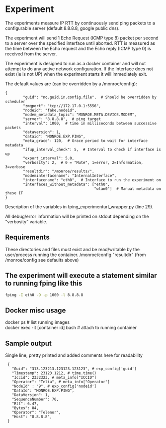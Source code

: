 
# Experiment
The experiments measure IP RTT by continuously send ping
packets to a configurable server (default 8.8.8.8, google public dns).

The experiment will send 1 Echo Request (ICMP type 8) packet per second to a
server over the specified interface until aborted.
RTT is measured as the time between the Echo request and the Echo reply
(ICMP type 0) is received from the server.

The experiment is designed to run as a docker container and will not attempt to
do any active network configuration.
If the Interface does not exist (ie is not UP) when the experiment starts it
will immediately exit.

The default values are (can be overridden by a /monroe/config):
```
{
        "guid": "no.guid.in.config.file",  # Should be overridden by scheduler
        "zmqport": "tcp://172.17.0.1:5556",
        "nodeid": "fake.nodeid",
        "modem_metadata_topic": "MONROE.META.DEVICE.MODEM",
        "server": "8.8.8.8",  # ping target
        "interval": 1000,  # time in milliseconds between successive packets
        "dataversion": 1,
        "dataid": "MONROE.EXP.PING",
        "meta_grace": 120,  # Grace period to wait for interface metadata
        "ifup_interval_check": 5,  # Interval to check if interface is up
        "export_interval": 5.0,
        "verbosity": 2,  # 0 = "Mute", 1=error, 2=Information, 3=verbose
        "resultdir": "/monroe/results/",
        "modeminterfacename": "InternalInterface",
        "interfacename": "eth0",  # Interface to run the experiment on
        "interfaces_without_metadata": ["eth0",
                                        "wlan0"]  # Manual metadata on these IF
}
```
Description of the variables in fping_experimenturl_wrapper.py (line 29).

All debug/error information will be printed on stdout
depending on the "verbosity" variable.

## Requirements

These directories and files must exist and be read/writable by the user/process
running the container.
/monroe/config
"resultdir" (from /monroe/config see defaults above)    


## The experiment will execute a statement similar to running fping like this
```bash
fping -I eth0 -D -p 1000 -l 8.8.8.8
```

## Docker misc usage
docker ps  # list running images    
docker exec -it [container id] bash   # attach to running container

## Sample output
Single line, pretty printed and added comments here for readability
```
 {
   "Guid": "313.123213.123123.123123", # exp_config['guid']
   "Timestamp": 23123.1212, # time.time()
   "Iccid": 2332323, # meta_info["ICCID"]
   "Operator": "Telia", # meta_info["Operator"]
   "NodeId" : "9", # exp_config['nodeid']
   "DataId": "MONROE.EXP.PING",
   "DataVersion": 1,
   "SequenceNumber": 70,
   "Rtt": 6.47,
   "Bytes": 84,
   "Operator": "Telenor",
   "Host": "8.8.8.8",
 }
```
